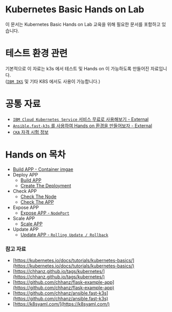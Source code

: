 # Kubernetes Basic Hands on Lab
이 문서는 Kubernetes Basic Hands on Lab 교육을 위해 필요한 문서를 포함하고 있습니다.   
   
# 테스트 환경 관련
기본적으로 이 자료는 k3s 에서 테스트 및 Hands on 이 가능하도록 만들어진 자료입니다.   
([`IBM IKS`](https://cloud.ibm.com/catalog?category=containers) 및 기타 K8S 에서도 사용이 가능합니다.)   
   
# 공통 자료
+ [`IBM Cloud Kubernetes Service` 서비스 무료로 사용해보기 - External](https://chhanz.github.io/kubernetes/2020/01/27/create-cluster-ibm-kubernetes-service/)   
+ [`Ansible.fast-k3s` 를 사용하여 Hands on 환경을 만들어보자 - External](https://chhanz.github.io/kubernetes/2020/09/05/fast-k3s-use-ansible/)   
+ [`CKA` 자격 시험 정보](/doc/cka-information.md)   

# Hands on 목차
+ [Build APP - Container imgae](/doc/buildah.md)   
+ Deploy APP
    + [Build APP](/doc/build-app-flask.md)   
    + [Create The Deployment](/doc/create-the-deployment.md)   
+ Check APP   
    + [Check The Node](/doc/check-the-node.md)   
    + [Check The APP](/doc/check-the-pod.md)   
+ Expose APP   
    + [Expose APP - `NodePort`](/doc/expose-app.md)   
+ Scale APP   
    + [Scale APP](/doc/scale-app.md)   
+ Update APP   
    + [Update APP - `Rolling Update / Rollback`](/doc/update-app.md)   
   
### 참고 자료
* [https://kubernetes.io/docs/tutorials/kubernetes-basics/](https://kubernetes.io/docs/tutorials/kubernetes-basics/)    
* [https://chhanz.github.io/tags/kubernetes/](https://chhanz.github.io/tags/kubernetes/)   
* [https://github.com/chhanz/flask-example-app](https://github.com/chhanz/flask-example-app)   
* [https://github.com/chhanz/ansible.fast-k3s](https://github.com/chhanz/ansible.fast-k3s)    
* [https://k8syaml.com/](https://k8syaml.com/)   
